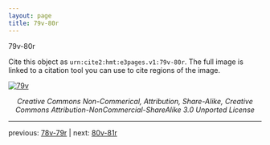 ```yaml
---
layout: page
title: 79v-80r
---
```


79v-80r

Cite this object as `urn:cite2:hmt:e3pages.v1:79v-80r`. The full image is linked to a citation tool you can use to cite regions of the image.

[![79v](http://www.homermultitext.org/iipsrv?IIIF=/project/homer/pyramidal/deepzoom/hmt/e3bifolio/v1/E3_79v_80r.tif/full/800,/0/default.jpg)](http://www.homermultitext.org/ict2/?urn=urn:cite2:hmt:e3bifolio.v1:E3_79v_80r) 

<p style="text-align: center; font-style: italic;">Creative Commons Non-Commerical, Attribution, Share-Alike, Creative Commons Attribution-NonCommercial-ShareAlike 3.0 Unported License</p>

---

previous: [78v-79r](../78v-79r/) | next: [80v-81r](../80v-81r/)